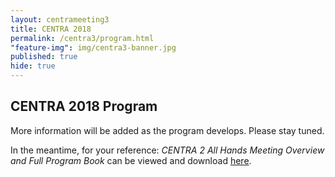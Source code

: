 ```yaml
---
layout: centrameeting3
title: CENTRA 2018
permalink: /centra3/program.html
"feature-img": img/centra3-banner.jpg
published: true
hide: true
---
```


## CENTRA 2018 Program

More information will be added as the program develops. Please stay tuned.

In the meantime, for your reference: *CENTRA 2 All Hands Meeting Overview and Full Program Book* can be viewed and download [here](http://www.globalcentra.org/centra2/program.html). 


